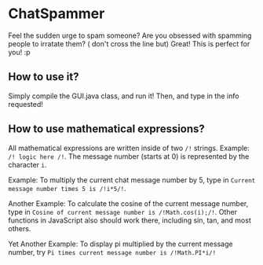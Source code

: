 # ChatSpammer
Feel the sudden urge to spam someone? Are you obsessed with spamming people to irratate them? ( don't cross the line but) Great! This is perfect for you! :p

## How to use it?
Simply compile the GUI.java class, and run it! Then, and type in the info requested!

## How to use mathematical expressions?
All mathematical expressions are written inside of two `/!` strings. Example: `/! logic here /!`. The message number (starts at 0) is represented by the character `i`. 

Example: To multiply the current chat message number by 5, type in `Current message number times 5 is /!i*5/!`.

Another Example: To calculate the cosine of the current message number, type in `Cosine of current message number is /!Math.cos(i);/!`. Other functions in JavaScript also should work there, including sin, tan, and most others.

Yet Another Example: To display pi multiplied by the current message number, try `Pi times current message number is /!Math.PI*i/!`
